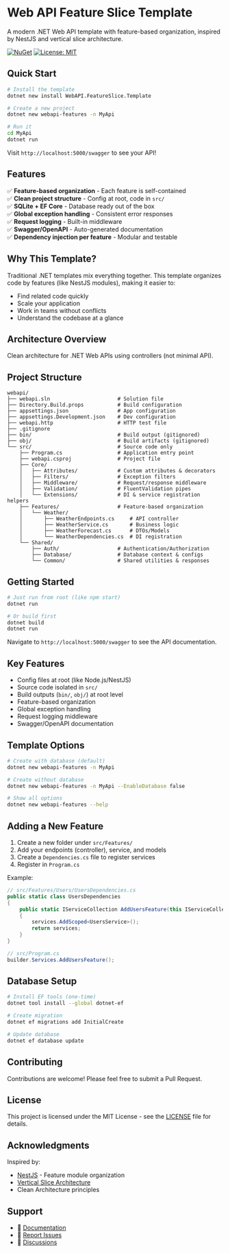# Web API Feature Slice Template

A modern .NET Web API template with feature-based organization, inspired by NestJS and vertical slice architecture.

[![NuGet](https://img.shields.io/nuget/v/WebAPI.FeatureSlice.Template.svg)](https://www.nuget.org/packages/WebAPI.FeatureSlice.Template/)
[![License: MIT](https://img.shields.io/badge/License-MIT-yellow.svg)](https://opensource.org/licenses/MIT)

## Quick Start

```bash
# Install the template
dotnet new install WebAPI.FeatureSlice.Template

# Create a new project
dotnet new webapi-features -n MyApi

# Run it
cd MyApi
dotnet run
```

Visit `http://localhost:5000/swagger` to see your API!

## Features

✅ **Feature-based organization** - Each feature is self-contained  
✅ **Clean project structure** - Config at root, code in `src/`  
✅ **SQLite + EF Core** - Database ready out of the box  
✅ **Global exception handling** - Consistent error responses  
✅ **Request logging** - Built-in middleware  
✅ **Swagger/OpenAPI** - Auto-generated documentation  
✅ **Dependency injection per feature** - Modular and testable  

## Why This Template?

Traditional .NET templates mix everything together. This template organizes code by features (like NestJS modules), making it easier to:
- Find related code quickly
- Scale your application
- Work in teams without conflicts
- Understand the codebase at a glance

## Architecture Overview

Clean architecture for .NET Web APIs using controllers (not minimal API).

## Project Structure

```
webapi/
├── webapi.sln                      # Solution file
├── Directory.Build.props           # Build configuration
├── appsettings.json                # App configuration
├── appsettings.Development.json    # Dev configuration
├── webapi.http                     # HTTP test file
├── .gitignore
├── bin/                            # Build output (gitignored)
├── obj/                            # Build artifacts (gitignored)
└── src/                            # Source code only
    ├── Program.cs                  # Application entry point
    ├── webapi.csproj               # Project file
    ├── Core/
    │   ├── Attributes/             # Custom attributes & decorators
    │   ├── Filters/                # Exception filters
    │   ├── Middleware/             # Request/response middleware
    │   ├── Validation/             # FluentValidation pipes
    │   └── Extensions/             # DI & service registration helpers
    ├── Features/                   # Feature-based organization
    │   └── Weather/
    │       ├── WeatherEndpoints.cs     # API controller
    │       ├── WeatherService.cs       # Business logic
    │       ├── WeatherForecast.cs      # DTOs/Models
    │       └── WeatherDependencies.cs  # DI registration
    └── Shared/
        ├── Auth/                   # Authentication/Authorization
        ├── Database/               # Database context & configs
        └── Common/                 # Shared utilities & responses
```

## Getting Started

```bash
# Just run from root (like npm start)
dotnet run

# Or build first
dotnet build
dotnet run
```

Navigate to `http://localhost:5000/swagger` to see the API documentation.

## Key Features

- Config files at root (like Node.js/NestJS)
- Source code isolated in `src/`
- Build outputs (`bin/`, `obj/`) at root level
- Feature-based organization
- Global exception handling
- Request logging middleware
- Swagger/OpenAPI documentation

## Template Options

```bash
# Create with database (default)
dotnet new webapi-features -n MyApi

# Create without database
dotnet new webapi-features -n MyApi --EnableDatabase false

# Show all options
dotnet new webapi-features --help
```

## Adding a New Feature

1. Create a new folder under `src/Features/`
2. Add your endpoints (controller), service, and models
3. Create a `Dependencies.cs` file to register services
4. Register in `Program.cs`

Example:
```csharp
// src/Features/Users/UsersDependencies.cs
public static class UsersDependencies
{
    public static IServiceCollection AddUsersFeature(this IServiceCollection services)
    {
        services.AddScoped<UsersService>();
        return services;
    }
}

// src/Program.cs
builder.Services.AddUsersFeature();
```

## Database Setup

```bash
# Install EF tools (one-time)
dotnet tool install --global dotnet-ef

# Create migration
dotnet ef migrations add InitialCreate

# Update database
dotnet ef database update
```

## Contributing

Contributions are welcome! Please feel free to submit a Pull Request.

## License

This project is licensed under the MIT License - see the [LICENSE](LICENSE) file for details.

## Acknowledgments

Inspired by:
- [NestJS](https://nestjs.com/) - Feature module organization
- [Vertical Slice Architecture](https://www.jimmybogard.com/vertical-slice-architecture/)
- Clean Architecture principles

## Support

- 📖 [Documentation](https://github.com/yourusername/webapi-template/wiki)
- 🐛 [Report Issues](https://github.com/yourusername/webapi-template/issues)
- 💬 [Discussions](https://github.com/yourusername/webapi-template/discussions)
